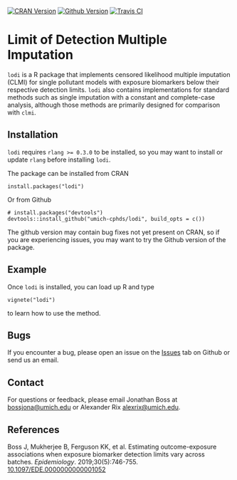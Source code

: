 <!-- badges: start -->
[![CRAN
Version](https://www.r-pkg.org/badges/version/lodi)](https://cran.r-project.org/package=lodi)
[![Github
Version](https://img.shields.io/badge/Github-0.9.2-informational.svg?style=flat)](https://github.com/umich-cphds/lodi)
[![Travis
CI](https://travis-ci.org/umich-cphds/lodi.svg?branch=master)](https://travis-ci.org/umich-cphds/lodi)
<!-- badges: end -->

Limit of Detection Multiple Imputation
======================================

`lodi` is a R package that implements censored likelihood multiple
imputation (CLMI) for single pollutant models with exposure biomarkers
below their respective detection limits. `lodi` also contains
implementations for standard methods such as single imputation with a
constant and complete-case analysis, although those methods are
primarily designed for comparison with `clmi`.

Installation
------------

`lodi` requires `rlang >= 0.3.0` to be installed, so you may want to
install or update `rlang` before installing `lodi`.

The package can be installed from CRAN

    install.packages("lodi")

Or from Github

    # install.packages("devtools")
    devtools::install_github("umich-cphds/lodi", build_opts = c())

The github version may contain bug fixes not yet present on CRAN, so if
you are experiencing issues, you may want to try the Github version of
the package.

Example
-------

Once `lodi` is installed, you can load up R and type

    vignete("lodi")

to learn how to use the method.

Bugs
----

If you encounter a bug, please open an issue on the
[Issues](https://github.com/umich-cphds/lodi/issues) tab on Github or
send us an email.

Contact
-------

For questions or feedback, please email Jonathan Boss at
<bossjona@umich.edu> or Alexander Rix <alexrix@umich.edu>.

References
----------

Boss J, Mukherjee B, Ferguson KK, et al. Estimating outcome-exposure
associations when exposure biomarker detection limits vary across
batches. *Epidemiology*. 2019;30(5):746-755.
[10.1097/EDE.0000000000001052](https://doi.org/10.1097/EDE.0000000000001052)

